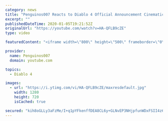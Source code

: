 ```yaml
---
category: news
title: "Penguinos007 Reacts to Diablo 4 Official Announcement Cinematic Trailer (Blizzcon 2019)"
excerpt: ""
publishedDateTime: 2020-01-05T19:21:52Z
originalUrl: "https://youtube.com/watch?v=HA-QFLB9cZE"
type: video

featuredContent: "<iframe width=\"800\" height=\"500\" frameborder=\"0\" src=\"https://www.youtube.com/embed/HA-QFLB9cZE\" allow=\"accelerometer; autoplay; encrypted-media; gyroscope; picture-in-picture\" allowfullscreen></iframe>"

provider:
  name: Penguinos007
  domain: youtube.com

topics:
  - Diablo 4

images:
  - url: "https://i.ytimg.com/vi/HA-QFLB9cZE/maxresdefault.jpg"
    width: 1280
    height: 720
    isCached: true

secured: "kih8oGLLy3aFzMe/I+q1pYFkenffDEA8CL6y+GLNvEP3NHjpfunWDxFSII4z6/024Mh6osQC7PaBnUJH0lH/9dm3Om7VmILP8V27d+q8zYYfxDnOdS528yiJaKnFbR28EgwndXfp2HaWUJ4g5G4Eq3ldG3utnxBCb3NyZ+Cg7R/pnQKoLcMZk2+JLfRHf0FyIUOTD7IMl4T1SxZ/iXAAHmsd1IUIfB9W1RSAs4afEgld1NsOyMITZTmh099ypqiya3AqnvutIPejrwXPq0Rf9XNBwoHmUUcc2/yuN1nItyWRBHQFB/8E1/RlzlxUuhKnGgjVznl87gITBbjv6pXHIgxj2ng0TNoxAxS6ds9vBHgzjjRNkZ77HNJxylzgsQUXM4jzhZCBSkOPEmsquzQWO18oOLLjK0Nm6XwRdGk9hkHM/WjmpQj23goTS7jI3UwZ;XkIoXWaxPOOgBq1jusDhCw=="
---
```


